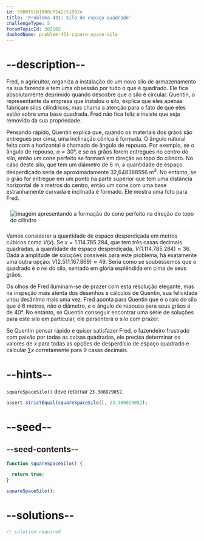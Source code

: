 ```yaml
---
id: 5900f51b1000cf542c51002e
title: 'Problema 431: Silo de espaço quadrado'
challengeType: 5
forumTopicId: 302102
dashedName: problem-431-square-space-silo
---
```


# --description--

Fred, o agricultor, organiza a instalação de um novo silo de armazenamento na sua fazenda e tem uma obsessão por tudo o que é quadrado. Ele fica absolutamente deprimido quando descobre que o silo é circular. Quentin, o representante da empresa que instalou o silo, explica que eles apenas fabricam silos cilíndricos, mas chama a atenção para o fato de que eles estão sobre uma base quadrada. Fred não fica feliz e insiste que seja removido da sua propriedade.

Pensando rápido, Quentin explica que, quando os materiais dos grãos são entregues por cima, uma inclinação cônica é formada. O ângulo natural feito com a horizontal é chamado de ângulo de repouso. Por exemplo, se o ângulo de repouso, $\alpha = 30°$, e se os grãos forem entregues no centro do silo, então um cone perfeito se formará em direção ao topo do cilindro. No caso deste silo, que tem um diâmetro de 6 m, a quantidade de espaço desperdiçado seria de aproximadamente 32,648388556 m<sup>3</sup>. No entanto, se o grão for entregue em um ponto na parte superior que tem uma distância horizontal de $x$ metros do centro, então um cone com uma base estranhamente curvada e inclinada é formado. Ele mostra uma foto para Fred.

<img class="img-responsive center-block" alt="imagem apresentando a formação do cone perfeito na direção do topo do cilindro" src="https://cdn.freecodecamp.org/curriculum/project-euler/square-space-silo.png" style="background-color: white; padding: 10px;" />

Vamos considerar a quantidade de espaço desperdiçada em metros cúbicos como $V(x)$. Se $x = 1.114.785.284$, que tem três casas decimais quadradas, a quantidade de espaço desperdiçada, $V(1.114.785.284) \approx 36$. Dada a amplitude de soluções possíveis para este problema, há exatamente uma outra opção: $V(2.511.167.869) \approx 49$. Seria como se soubéssemos que o quadrado é o rei do silo, sentado em glória esplêndida em cima de seus grãos.

Os olhos de Fred iluminam-se de prazer com esta resolução elegante, mas na inspeção mais atenta dos desenhos e cálculos de Quentin, sua felicidade virou desânimo mais uma vez. Fred aponta para Quentin que é o raio do silo que é 6 metros, não o diâmetro, e o ângulo de repouso para seus grãos é de 40°. No entanto, se Quentin conseguir encontrar uma série de soluções para este silo em particular, ele personterá o silo com prazer.

Se Quentin pensar rápido e quiser satisfazer Fred, o fazendeiro frustrado com paixão por todas as coisas quadradas, ele precisa determinar os valores de $x$ para todas as opções de desperdício de espaço quadrado e calcular $\sum x$ corretamente para 9 casas decimais.

# --hints--

`squareSpaceSilo()` deve retornar `23.386029052`.

```js
assert.strictEqual(squareSpaceSilo(), 23.386029052);
```

# --seed--

## --seed-contents--

```js
function squareSpaceSilo() {

  return true;
}

squareSpaceSilo();
```

# --solutions--

```js
// solution required
```
